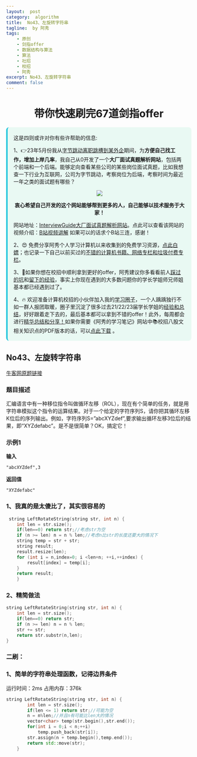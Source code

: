 ```yaml
---
layout:  post
category:  algorithm
title:  No43、左旋转字符串
tagline:  by 阿秀
tags:
    - 原创
    - 剑指offer
    - 数据结构与算法
    - 算法
    - 社招
    - 校招
    - 阿秀
excerpt: No43、左旋转字符串
comment: false
---
```


<h1 align="center">带你快速刷完67道剑指offer</h1>

<div style="border-color: #24C6DC;
            background-color: #e9f9f3;         
            margin: 1rem 0;
        padding: .25rem 1rem;
        border-left-width: .3rem;
        border-left-style: solid;
        border-radius: .5rem;
        color: inherit;">
  <p>这是四则或许对你有些许帮助的信息:</p>
  <p>1、👉23年5月份我从<a style="text-decoration: underline" href="https://mp.weixin.qq.com/s/zKItpGwIkHKK4g2aOlL2rA" target="_blank">字节跳动离职跳槽到某外企</a>期间，为<span style="font-weight:bold">方便自己找工作，增加上岸几率</span>，我自己从0开发了一个<span style="font-weight:bold">大厂面试真题解析网站</span>，包括两个前端和一个后端。能够定向查看某些公司的某些岗位面试真题，比如我想查一下行业为互联网，公司为字节跳动，考察岗位为后端，考察时间为最近一年之类的面试题有哪些？
<div align="center">
  <a  style="text-decoration: underline" href="https://top.interviewguide.cn/" target="_blank">  <img src="http://oss.interviewguide.cn/img/202308091638172.png" style="zoom:100%;" /></a>
<p style="font-weight:bold">衷心希望自己开发的这个网站能够帮到更多的人，自己能够以技术服务于大家！</p>
</div>网站地址：<a style="text-decoration: underline" href="https://top.interviewguide.cn/" target="_blank">InterviewGuide大厂面试真题解析网站</a>。点此可以查看该网站的视频介绍：<a style="text-decoration: underline" href="https://www.bilibili.com/video/BV1f94y1C7BL" target="_blank">B站视频讲解</a>   如果可以的话求个B站三连，感谢！
  </p> 
  <p>2、😍
    免费分享阿秀个人学习计算机以来收集到的免费学习资源，<a style="text-decoration: underline" href="/notes/07-resources/01-free/01-introduce.html" target="_blank">点此白嫖</a>；也记录一下自己以前买过的<a style="text-decoration: underline" href="/notes/07-resources/02-precious.html" target="_blank">不错的计算机书籍、网络专栏和垃圾付费专栏</a>。
  </p>
  <p>3、🚀如果你想在校招中顺利拿到更好的offer，阿秀建议你多看看前人<a style="text-decoration: underline" href="https://www.yuque.com/tuobaaxiu/httmmc/npg1k81zeq4wfpyz" target="_blank">踩过的坑</a>和<a style="text-decoration: underline"  target="_blank" href="https://www.yuque.com/tuobaaxiu/httmmc/gge9ppd0mbu2d3dp">留下的经验</a>，事实上你现在遇到的大多数问题你的学长学姐师兄师姐基本都已经遇到过了。
  </p>
  <p>4、🔥 欢迎准备计算机校招的小伙伴加入我的<a  style="text-decoration: underline" href="https://www.yuque.com/tuobaaxiu/httmmc/xg0otqvc17wfx4u9" target="_blank">学习圈子</a>，一个人踽踽独行不如一群人报团取暖，圈子里沉淀了很多过去21/22/23届学长学姐的<a  style="text-decoration: underline" href="https://www.yuque.com/tuobaaxiu/httmmc/gge9ppd0mbu2d3dp" target="_blank">经验和总结</a>，好好跟着走下去的，最后基本都可以拿到不错的offer！此外，每周都会进行<a  style="text-decoration: underline" href="https://www.yuque.com/tuobaaxiu/httmmc/npg1k81zeq4wfpyz" target="_blank">精华总结和分享！</a>如果你需要《阿秀的学习笔记》网站中📚︎校招八股文相关知识点的PDF版本的话，可以<a style="text-decoration: underline" href="https://www.yuque.com/tuobaaxiu/httmmc/qs0yn66apvkzw0ps" target="_blank">点此下载</a> 。</p>   </div>


## **No43、左旋转字符串**

<font style="font-weight:normal; color:#4169E1;text-decoration:underline;" target="_blank"> [牛客网原题链接](https://www.nowcoder.com/practice/12d959b108cb42b1ab72cef4d36af5ec?tpId=13&&tqId=11196&rp=1&ru=/ta/coding-interviews&qru=/ta/coding-interviews/question-ranking)</font>

### **题目描述**

汇编语言中有一种移位指令叫做循环左移（ROL），现在有个简单的任务，就是用字符串模拟这个指令的运算结果。对于一个给定的字符序列S，请你把其循环左移K位后的序列输出。例如，字符序列S=”abcXYZdef”,要求输出循环左移3位后的结果，即“XYZdefabc”。是不是很简单？OK，搞定它！ 

### **示例1**

**输入**

~~~
"abcXYZdef",3
~~~
**返回值**

~~~
"XYZdefabc"
~~~



### **1、我真的是太傻比了，其实很容易的**

~~~cpp
 string LeftRotateString(string str, int n) {
	int len = str.size();
    if(len==0) return str;//考虑str为空
	if (n >= len) n = n % len;//考虑n比str的长度还要大的情况下
	string temp = str + str;
	string result;
	result.resize(len);
	for (int i = n,index=0; i <len+n; ++i,++index) {
		result[index] = temp[i];
	}
	return result;
    }
~~~



### **2、精简做法**

~~~cpp
string LeftRotateString(string str, int n) {
	int len = str.size();
    if(len==0) return str;
	if (n >= len) n = n % len;
	str += str;
	return str.substr(n,len);
}
~~~



### **二刷：**

### **1、简单的字符串处理函数，记得边界条件**

运行时间：2ms  占用内存：376k

~~~cpp
string LeftRotateString(string str, int n) {
        int len = str.size();
        if(len <= 1) return str;//可能为空
        n = n%len;//并且n有可能比len大的情况
        vector<char> temp(str.begin(),str.end());
        for(int i = 0;i < n;++i)
            temp.push_back(str[i]);
        str.assign(n + temp.begin(),temp.end());
        return std::move(str);
    }
~~~


<p id = "左旋转字符串"></p>

